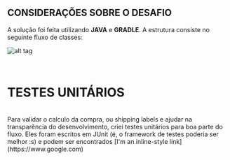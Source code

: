 ## CONSIDERAÇÕES SOBRE O DESAFIO

A solução foi feita utilizando **JAVA** e **GRADLE**. A estrutura consiste no seguinte fluxo de classes:

![alt tag](https://github.com/vtinguan/challenge/blob/master/backend/class_diagram.png)

<br>

# TESTES UNITÁRIOS
<br>
Para validar o calculo da compra, ou shipping labels e ajudar na transparência do desenvolvimento, criei testes unitários para boa parte do fluxo. Eles foram escritos em JUnit (é, o framework de testes poderia ser melhor :s) e podem ser encontrados [I'm an inline-style link](https://www.google.com)
